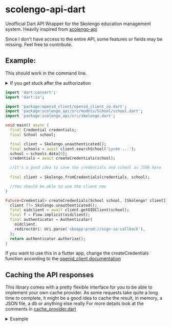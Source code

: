 # scolengo-api-dart

Unofficial Dart API Wrapper for the Skolengo education management system. Heavily inspired from [scolengo-api](https://github.com/maelgangloff/scolengo-api)

Since I don't have access to the entire API, some features or fields may be missing. Feel free to contribute.

## Example:

This should work in the command line.
<details>

<summary>If you get stuck after the authorization</summary>

 - Add `urlLancher: (url) => print(url)` to the Authenticator
 - Paste the given URL in a browser that already has devtools open on the networking page
 - Copy the URL of the 2nd request ( `sko-app://sign-in-callback?code=...` ) 
 - Open a new browser tab and paste the url, replacing `sko-app://` with `localhost:3000/`

 - It should work.
 - We can't provide localhost:300 as redirectUri because then we get an error from the CAS 

</details>
 
 

```dart
import 'dart:convert';
import 'dart:io';

import 'package:openid_client/openid_client_io.dart';
import 'package:scolengo_api/src/models/School/school.dart';
import 'package:scolengo_api/src/skolengo.dart';

void main() async {
  final Credential credentials;
  final School school;

  final client = Skolengo.unauthenticated();
  final schools = await client.searchSchool('Lycée ...');
  school = schools.data[0];
  credentials = await createCredentials(school);

  //It's a good idea to save the credentials and school as JSON here
 
  final client = Skolengo.fromCredentials(credentials, school);

  //You should be able to use the client now
}

Future<Credential> createCredentials(School school, [Skolengo? client]) async {
  client ??= Skolengo.unauthenticated();
  final oidclient = await client.getOIDClient(school);
  final f = Flow.implicit(oidclient);
  final authenticator = Authenticator(
    oidclient,
    redirectUri: Uri.parse('skoapp-prod://sign-in-callback'),
  );
  return authenticator.authorize();
}
```

If you want to use this in a flutter app, change the createCredentials function according to the [openid_client documentation](https://pub.dev/packages/openid_client)

## Caching the API responses

This library comes with a pretty flexible interface for you to be able to implement your own cache provider.
As some requests take quite a long time to complete, it might be a good idea to cache the result, in memory, a JSON file, a db or anything else really
For more details look at the comments in [cache_provider.dart](lib/src/models/cache_provider.dart)

<details>

<summary>Example</summary>

### A cache provider storing the responses in JSON files

This is not a great idea, the example isn't complete and it was written in a rush but this should give a rough idea of how things should be structured.

```dart
class FSCacheProvider extends CacheProvider {
  Map<String, String> _index = {};

  @override
  Future<String> get(String key) async {
    return await File(filename(key)).readAsString();
  }

  @override
  bool raw() => false;

  @override
  void set(String key, String value) {
    _index[filename(key)] = DateTime.now().toIso8601String();
    File('./cache/index.json').createSync(recursive: true);
    File('./cache/index.json').writeAsString(jsonEncode(_index));
    File(filename(key))
      ..createSync(recursive: true)
      ..writeAsString(value);
  }

  @override
  Future<bool> shouldUseCache(String key) async {
    //TODO compare dates
    return _index.keys.contains(filename(key));
  }

  String filename(String url) {
    return './cache${Uri.parse(url).path}/${Uri.parse(url).query}.json';
  }

  init() {
    _index = File('./cache/index.json').existsSync()
        ? jsonDecode(File('./cache/index.json').readAsStringSync())
            .map<String, String>(
                (key, value) => MapEntry(key as String, value as String))
        : {};
    File('.cache/index.json').createSync(recursive: true);
  }
}
```

</details>
